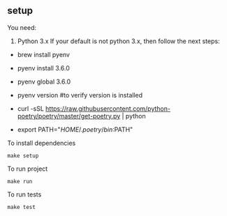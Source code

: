 ## setup

You need:
1. Python 3.x
If your default is not python 3.x, then follow the next steps:
- brew install pyenv
- pyenv install 3.6.0
- pyenv global 3.6.0
- pyenv version #to verify version is installed


- curl -sSL https://raw.githubusercontent.com/python-poetry/poetry/master/get-poetry.py | python
- export PATH="$HOME/.poetry/bin:$PATH"

To install dependencies
```
make setup
```

To run project
```
make run
```

To run tests
```
make test
```